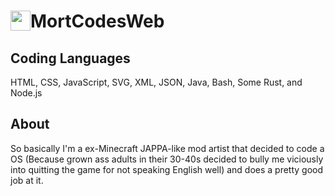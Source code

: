 # <img src="https://orchid-f39a9.web.app/assets/defaultuser.png" width="32" style="float:left;"></img> MortCodesWeb

## Coding Languages
HTML, CSS, JavaScript, SVG, XML, JSON, Java, Bash, Some Rust, and Node.js
## About
So basically I'm a ex-Minecraft JAPPA-like mod artist that decided to code a OS (Because grown ass adults in their 30-40s decided to bully me viciously into quitting the game for not speaking English well) and does a pretty good job at it.
